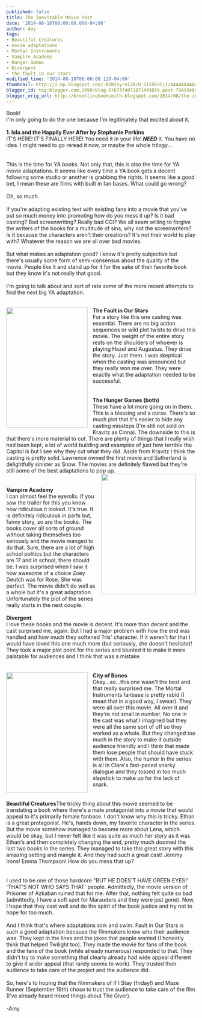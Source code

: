```yaml
---
published: false
title: The Inevitable Movie Post
date: '2014-08-18T08:00:00.000-04:00'
author: Amy
tags:
- Beautiful Creatures
- movie adaptations
- Mortal Instruments
- Vampire Academy
- Hunger Games
- Divergent
- the fault in our stars
modified_time: '2014-08-18T08:00:08.129-04:00'
thumbnail: http://2.bp.blogspot.com/-B1N2syrnI2A/U_GIihFoIjI/AAAAAAAAAok/Y1cGMdLFK_M/s72-c/fault-our-stars-movie-poster.jpg
blogger_id: tag:blogger.com,1999:blog-5767374071871443859.post-7949346959114948293
blogger_orig_url: http://brooklinebooksmith.blogspot.com/2014/08/the-inevitable-movie-post.html
---
```


Book!<br />I'm only going to do the one because I'm legitimately that excited about it.<br /><br /><b>1. Isla and the Happily Ever After by Stephanie Perkins</b><br />IT'S HERE! IT'S FINALLY HERE! You need it in your life!<i><b> NEED</b></i> it. You have no idea. I might need to go reread it now, or maybe the whole trilogy...<br /><br /><br />This is the time for YA books. Not only that, this is also the time for YA movie adaptations. It seems like every time a YA book gets a decent following some studio or another is grabbing the rights. It seems like a good bet, I mean these are films with built in fan bases. What could go wrong?<br /><br />Oh, so much.<br /><br />If you're adapting existing text with existing fans into a movie that you've put so much money into promoting how do you mess it up? Is it bad casting? Bad screenwriting? Really bad CGI? We all seem willing to forgive the writers of the books for a multitude of sins, why not the screenwriters? Is it because the characters aren't their creations? It's not their world to play with? Whatever the reason we are all over bad movies.<br /><br />But what makes an adaptation good? I know it's pretty subjective but there's usually some form of semi-consensus about the quality of the movie. People like it and stand up for it for the sake of their favorite book but they know it's not really that good.<br /><br />I'm going to talk about and sort of rate&nbsp;<i>some</i>&nbsp;of the more recent attempts to find the next big YA adaptation.<br /><br /><div class="separator" style="clear: both; text-align: center;"><a href="http://2.bp.blogspot.com/-B1N2syrnI2A/U_GIihFoIjI/AAAAAAAAAok/Y1cGMdLFK_M/s1600/fault-our-stars-movie-poster.jpg" imageanchor="1" style="clear: left; float: left; margin-bottom: 1em; margin-right: 1em;"><img border="0" src="http://2.bp.blogspot.com/-B1N2syrnI2A/U_GIihFoIjI/AAAAAAAAAok/Y1cGMdLFK_M/s1600/fault-our-stars-movie-poster.jpg" height="320" width="216" /></a></div><b>The Fault in Our Stars</b><br />For a story like this one casting was essential. There are no big action sequences or wild plot twists to drive this movie. The weight of the entire story rests on the shoulders of whoever is playing Hazel and Augustus. They drive the story. Just them. I was skeptical when the casting was announced but they really won me over. They were exactly what the adaptation needed to be successful.<br /><br /><br /><b>The Hunger Games (both)</b><br />These have a lot more going on in them. This is a blessing and a curse. There's so much plot that it's easier to hide any casting missteps (I'm still not sold on Kravitz as Cinna). The downside to this is that there's more material to cut. There are plenty of things that I really wish had been kept, a lot of world building and examples of just how terrible the Capitol is but I see why they cut what they did. Aside from Kravitz I think the casting is pretty solid. Lawrence owned the first movie and Sutherland is delightfully sinister as Snow. The movies are definitely flawed but they're still some of the best adaptations to pop up.<br /><div class="separator" style="clear: both; text-align: center;"><a href="http://2.bp.blogspot.com/-QeBlsrsBuhU/U_GIjEgMtkI/AAAAAAAAAos/x4tKF6Q5yqc/s1600/vampire_academy_poster1.jpg" imageanchor="1" style="clear: right; float: right; margin-bottom: 1em; margin-left: 1em;"><img border="0" src="http://2.bp.blogspot.com/-QeBlsrsBuhU/U_GIjEgMtkI/AAAAAAAAAos/x4tKF6Q5yqc/s1600/vampire_academy_poster1.jpg" height="320" width="251" /></a></div><br /><br /><b>Vampire Academy</b><br />I can almost feel the eyerolls. If you saw the trailer for this you know how ridiculous it looked. It's true. It is definitely ridiculous in parts but, funny story, so are the books. The books cover all sorts of ground without taking themselves too seriously and the movie manged to do that. Sure, there are a lot of high school politics but the characters are 17 and in school, there should be. I was surprised when I saw it how awesome of a choice Zoey Deutch was for Rose. She was perfect. The movie didn't do well as a whole but it's a great adaptation. Unfortunately the plot of the series really starts in the next couple.<br /><br /><b>Divergent</b><br />I love these books and the movie is decent. It's more than decent and the cast surprised me, again. But I had a major problem with how the end was handled and how much they softened Tris' character. If it weren't for that I would have loved this one much more (but seriously, she doesn't hesitate)! They took a major plot point for the series and blunted it to make it more palatable for audiences and I think that was a mistake.<br /><br /><br /><div class="separator" style="clear: both; text-align: center;"><a href="http://4.bp.blogspot.com/-7cwmcIT5IOI/U_GIjNIDFUI/AAAAAAAAAo8/bma1VA9pd8c/s1600/the-mortal-instruments-poster.jpg" imageanchor="1" style="clear: left; float: left; margin-bottom: 1em; margin-right: 1em;"><img border="0" src="http://4.bp.blogspot.com/-7cwmcIT5IOI/U_GIjNIDFUI/AAAAAAAAAo8/bma1VA9pd8c/s1600/the-mortal-instruments-poster.jpg" height="320" width="216" /></a></div><b>City of Bones</b><br />Okay...so...this one wasn't the best and that really surprised me. The Mortal Instruments fanbase is pretty rabid (I mean that in a good way, I swear). They were all over this movie. All over it and they're not small in number. No one in the cast was what I imagined but they were all the same sort of off so they worked as a whole. But they changed too much in the story to make it outside audience friendly and I think that made them lose people that should have stuck with them. Also, the humor in the series is all in Clare's fast-paced snarky dialogue and they tossed in too much slapstick to make up for the lack of snark.<br /><br /><br /><b>Beautiful Creatures</b>The tricky thing about this movie seemed to be translating a book where there's a male protagonist into a movie that would appeal to it's primarily female fanbase. I don't know why this is tricky. Ethan is a great protagonist. He's, hands down, my favorite character in the series. But the movie somehow managed to become more about Lena, which would be okay, but I never felt like it was quite as much her story as it was Ethan's and then completely changing the end, pretty much doomed the last two books in the series. They managed to take this great story with this amazing setting and mangle it. And they had such a great cast! Jeremy Irons! Emma Thompson! How do you mess that up?<br /><br /><br />I used to be one of those hardcore "BUT HE DOES'T HAVE GREEN EYES!' 'THAT'S NOT WHO SAYS THAT' people. Admittedly, the movie version of Prisoner of Azkaban ruined that for me. After that, nothing felt quite so bad (admittedly, I have a soft spot for Marauders and they were just gone). Now, I hope that they cast well and do the spirit of the book justice and try not to hope for too much.<br /><br />And I think that's where adaptations sink and swim. Fault in Our Stars is such a good adaptation because the filmmakers knew who their audience was. They kept in the lines and the jokes that people wanted (I honestly think that helped Twilight too). They made the movie for fans of the book and the fans of the book (while already numerous) responded to that. They didn't try to make something that clearly already had wide appeal different to give it wider appeal (that rarely seems to work). They trusted their audience to take care of the project and the audience did.<br /><br />So, here's to hoping that the filmmakers of If I Stay (friday!) and Maze Runner (September 19th) chose to trust the audience to take care of the film (I've already heard mixed things about The Giver).<br /><br />-Amy